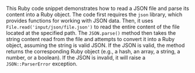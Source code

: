 This Ruby code snippet demonstrates how to read a JSON file and parse its content into a Ruby object. The code first requires the `json` library, which provides functions for working with JSON data. Then, it uses `File.read('input/json/file.json')` to read the entire content of the file located at the specified path.  The `JSON.parse()` method then takes the string content read from the file and attempts to convert it into a Ruby object, assuming the string is valid JSON. If the JSON is valid, the method returns the corresponding Ruby object (e.g., a hash, an array, a string, a number, or a boolean). If the JSON is invalid, it will raise a `JSON::ParserError` exception.




